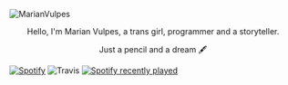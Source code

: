 ![MarianVulpes](https://github.com/MarianVulpes/MarianVulpes/blob/main/nbn.png)
<p align="center">Hello, I'm Marian Vulpes, a trans girl, programmer and a storyteller.</p>
<p align="center">Just a pencil and a dream &#128395;</p>

[![Spotify](https://now-playing-pqytlme7u-diabolicwitch.vercel.app/api/spotify?background_color=0d1117&border_color=ffffff)](https://open.spotify.com/user/ewt4ywvzbhdhx4uhrparn3rxt)
![Travis](https://steam-stat.vercel.app/api?profileName=nocnitsavulpes)
[![Spotify recently played](https://spotify-recently-played-readme.vercel.app/api?user=ewt4ywvzbhdhx4uhrparn3rxt?si=e2ce296a8a724639&count=5&width=480)](https://open.spotify.com/user/ewt4ywvzbhdhx4uhrparn3rxt?si=e2ce296a8a724639)


